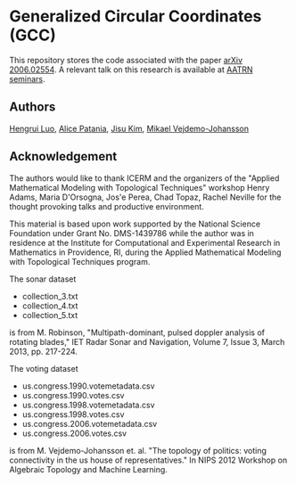 
# Generalized Circular Coordinates (GCC)
This repository stores the code associated with the paper [arXiv 2006.02554](https://arxiv.org/abs/2006.02554).
A relevant talk on this research is available at [AATRN seminars](https://www.youtube.com/watch?v=mBWegPu7Ca8).
## Authors
[Hengrui Luo](https://arxiv.org/search/stat?searchtype=author&query=Luo%2C+H), [Alice Patania](https://arxiv.org/search/stat?searchtype=author&query=Patania%2C+A), [Jisu Kim](https://arxiv.org/search/stat?searchtype=author&query=Kim%2C+J), [Mikael Vejdemo-Johansson](https://arxiv.org/search/stat?searchtype=author&query=Vejdemo-Johansson%2C+M)
## Acknowledgement
The authors would like to thank ICERM and the organizers of the "Applied Mathematical Modeling with Topological Techniques" workshop Henry Adams, Maria D'Orsogna, Jos\'e Perea, Chad Topaz, Rachel Neville for the thought provoking talks and productive environment.

This material is based upon work supported by the National Science Foundation under Grant No. DMS-1439786 while the author was in residence at the Institute for Computational and Experimental Research in Mathematics in Providence, RI, during the Applied Mathematical Modeling with Topological Techniques program.

The sonar dataset 

 - collection_3.txt 
 - collection_4.txt 
 - collection_5.txt

is from M. Robinson, "Multipath-dominant, pulsed doppler analysis of rotating blades," IET Radar Sonar and Navigation, Volume 7, Issue 3, March 2013, pp. 217-224.

The voting dataset 

 - us.congress.1990.votemetadata.csv 
 - us.congress.1990.votes.csv
 - us.congress.1998.votemetadata.csv 
 - us.congress.1998.votes.csv
 - us.congress.2006.votemetadata.csv 
 - us.congress.2006.votes.csv

is from M. Vejdemo-Johansson et. al. "The topology of politics: voting connectivity in the us house of representatives." In NIPS 2012 Workshop on Algebraic Topology and Machine Learning. 

